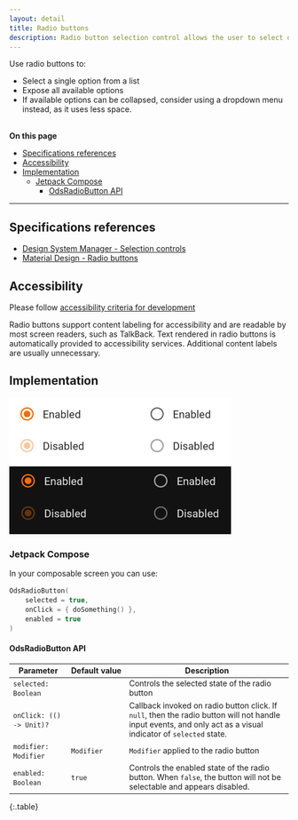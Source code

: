 ```yaml
---
layout: detail
title: Radio buttons
description: Radio button selection control allows the user to select options.
---
```


Use radio buttons to:

* Select a single option from a list
* Expose all available options
* If available options can be collapsed, consider using a dropdown menu
  instead, as it uses less space.

<br>**On this page**

* [Specifications references](#specifications-references)
* [Accessibility](#accessibility)
* [Implementation](#implementation)
    * [Jetpack Compose](#jetpack-compose)
        * [OdsRadioButton API](#odsradiobutton-api)

---

## Specifications references

- [Design System Manager - Selection controls](https://system.design.orange.com/0c1af118d/p/14638a-selection-controls/b/352c00)
- [Material Design - Radio buttons](https://material.io/components/radio-buttons/)

## Accessibility

Please follow [accessibility criteria for development](https://a11y-guidelines.orange.com/en/mobile/android/development/)

Radio buttons support content labeling for accessibility and are readable by
most screen readers, such as TalkBack. Text rendered in radio buttons is
automatically provided to accessibility services. Additional content labels are
usually unnecessary.

## Implementation

![RadioButton](images/radio_button_light.png) ![RadioButton dark](images/radio_button_dark.png)

### Jetpack Compose

In your composable screen you can use:

```kotlin
OdsRadioButton(
    selected = true,
    onClick = { doSomething() },
    enabled = true
)
```

#### OdsRadioButton API

Parameter | Default&nbsp;value | Description
-- | -- | --
`selected: Boolean` | | Controls the selected state of the radio button
`onClick: (() -> Unit)?` | | Callback invoked on radio button click. If `null`, then the radio button will not handle input events, and only act as a visual indicator of `selected` state.
`modifier: Modifier` | `Modifier` | `Modifier` applied to the radio button
`enabled: Boolean` | `true` | Controls the enabled state of the radio button. When `false`, the button will not be selectable and appears disabled.
{:.table}
